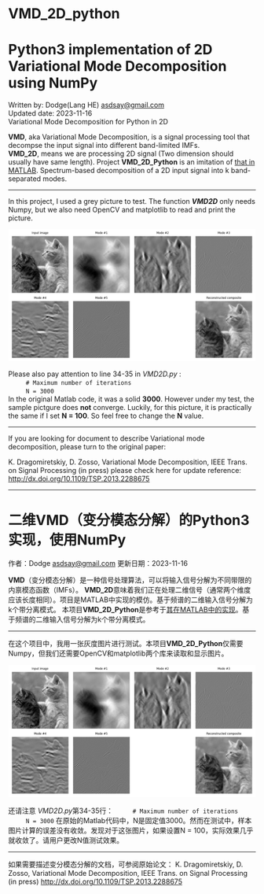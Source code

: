# VMD_2D_python
# Python3 implementation of 2D Variational Mode Decomposition using NumPy

Written by: Dodge(Lang HE) asdsay@gmail.com <br />
Updated date: 2023-11-16 <br />
Variational Mode Decomposition for Python in 2D

**VMD**, aka Variational Mode Decomposition, is a signal processing tool that decompse the input signal into different band-limited IMFs. <br />
**VMD_2D**, means we are processing 2D signal (Two dimension should usually have same length). Project **VMD_2D_Python**  is an imitation of [that in MATLAB](https://uk.mathworks.com/matlabcentral/fileexchange/45918-two-dimensional-variational-mode-decomposition?s_tid=mwa_osa_a). Spectrum-based decomposition of a 2D input signal into k band-separated modes. 

-------

In this project, I used a grey picture to test. The function ***VMD2D*** only needs Numpy, but we also need OpenCV and matplotlib to read and print the picture. 

![TestResule](Test_N100.png)


Please also pay attention to line 34-35 in *VMD2D.py* : <br />
`     # Maximum number of iterations`<br />
`     N = 3000`
<br /> In the original Matlab code, it was a solid **3000**. However under my test, the sample pictgure does **not** converge. Luckily, for this picture, it is practically the same if I set **N = 100**. So feel free to change the **N** value.

-------

If you are looking for document to describe Variational mode decomposition, please turn to the original paper:

K. Dragomiretskiy, D. Zosso, Variational Mode Decomposition, IEEE Trans. on Signal Processing (in press)
please check here for update reference: 
http://dx.doi.org/10.1109/TSP.2013.2288675

----------------------------------------------------------------------------------------------------------------


# 二维VMD（变分模态分解）的Python3实现，使用NumPy

作者：Dodge asdsay@gmail.com 更新日期：2023-11-16

**VMD**（变分模态分解）是一种信号处理算法，可以将输入信号分解为不同带限的内禀模态函数（IMFs）。
**VMD_2D**意味着我们正在处理二维信号（通常两个维度应该长度相同）。项目是MATLAB中实现的模仿。基于频谱的二维输入信号分解为k个带分离模式。
本项目**VMD_2D_Python**是参考于[其在MATLAB中的实现](https://uk.mathworks.com/matlabcentral/fileexchange/45918-two-dimensional-variational-mode-decomposition?s_tid=mwa_osa_a)。基于频谱的二维输入信号分解为k个带分离模式。

-------

在这个项目中，我用一张灰度图片进行测试。本项目**VMD_2D_Python**仅需要Numpy，但我们还需要OpenCV和matplotlib两个库来读取和显示图片。

![测试结果](Test_N100.png)

还请注意 *VMD2D.py*第34-35行：
`     # Maximum number of iterations`<br />
`     N = 3000`
在原始的Matlab代码中，N是固定值3000。然而在测试中，样本图片计算的误差没有收敛。发现对于这张图片，如果设置N = 100，实际效果几乎就收敛了。请用户更改N值测试效果。

-------

如果需要描述变分模态分解的文档，可参阅原始论文：
K. Dragomiretskiy, D. Zosso, Variational Mode Decomposition, IEEE Trans. on Signal Processing (in press)
http://dx.doi.org/10.1109/TSP.2013.2288675

